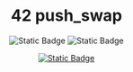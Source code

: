 <div align="center">

# 42 push_swap

![Static Badge](https://img.shields.io/badge/Score-%3F%2F100-green?style=for-the-badge&logo=42&labelColor=%2302343F&color=%23F0EDCC)
![Static Badge](https://img.shields.io/badge/Programming%20Language-green?style=for-the-badge&logo=C&labelColor=%2302343F&color=%23F0EDCC)

[![Static Badge](https://img.shields.io/badge/Music%20Suggestion-Click%20Me?style=for-the-badge&logo=YouTube&logoColor=%23000000&labelColor=%23FFFFFF&color=%23FF0000)](https://www.youtube.com/watch?v=kdURqcVxIdk)

</div>
